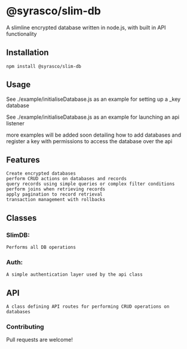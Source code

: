 # @syrasco/slim-db
A slimline encrypted database written in node.js, with built in API functionality


## Installation
```
npm install @syrasco/slim-db
```

## Usage

See ./example/initialiseDatabase.js as an example for setting up a _key database

See ./example/initialiseDatabase.js as an example for launching an api listener

more examples will be added soon detailing how to add databases and register a key with permissions to access the database over the api

## Features

    Create encrypted databases
	perform CRUD actions on databases and records
	query records using simple queries or complex filter conditions
	perform joins when retrieving records
	apply pagination to record retrieval
	transaction management with rollbacks

## Classes


### SlimDB:

    Performs all DB operations

### Auth:

    A simple authentication layer used by the api class

## API

    A class defining API routes for performing CRUD operations on databases


### Contributing

Pull requests are welcome!
